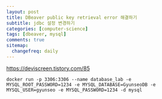 ```yaml
---
layout: post
title: DBeaver public key retrieval error 해결하기
subtitle: jdbc 설정 변경하기
categories: [computer-science]
tags: [dbeaver, mysql]
comments: true
sitemap:
  changefreq: daily
---
```


<https://deviscreen.tistory.com/85>
```poweshell
docker run -p 3306:3306 --name database_lab -e MYSQL_ROOT_PASSWORD=1234 -e MYSQL_DATABASE=GyunseoDB -e MYSQL_USER=gyunseo -e MYSQL_PASSWORD=1234 -d mysql
```